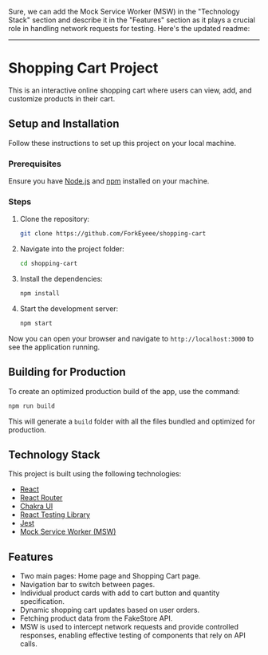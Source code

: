 Sure, we can add the Mock Service Worker (MSW) in the "Technology Stack" section and describe it in the "Features" section as it plays a crucial role in handling network requests for testing. Here's the updated readme:

---

# Shopping Cart Project

This is an interactive online shopping cart where users can view, add, and customize products in their cart.

## Setup and Installation

Follow these instructions to set up this project on your local machine.

### Prerequisites

Ensure you have [Node.js](https://nodejs.org/en/download/) and [npm](http://npmjs.com) installed on your machine.

### Steps

1. Clone the repository:

   ```bash
   git clone https://github.com/ForkEyeee/shopping-cart
   ```

2. Navigate into the project folder:

   ```bash
   cd shopping-cart
   ```

3. Install the dependencies:

   ```bash
   npm install
   ```

4. Start the development server:

   ```bash
   npm start
   ```

Now you can open your browser and navigate to `http://localhost:3000` to see the application running.

## Building for Production

To create an optimized production build of the app, use the command:

```bash
npm run build
```

This will generate a `build` folder with all the files bundled and optimized for production.

## Technology Stack

This project is built using the following technologies:

- [React](https://reactjs.org/)
- [React Router](https://reactrouter.com/)
- [Chakra UI](https://chakra-ui.com/)
- [React Testing Library](https://testing-library.com/docs/react-testing-library/intro)
- [Jest](https://jestjs.io/)
- [Mock Service Worker (MSW)](https://mswjs.io/)

## Features

- Two main pages: Home page and Shopping Cart page.
- Navigation bar to switch between pages.
- Individual product cards with add to cart button and quantity specification.
- Dynamic shopping cart updates based on user orders.
- Fetching product data from the FakeStore API.
- MSW is used to intercept network requests and provide controlled responses, enabling effective testing of components that rely on API calls.

